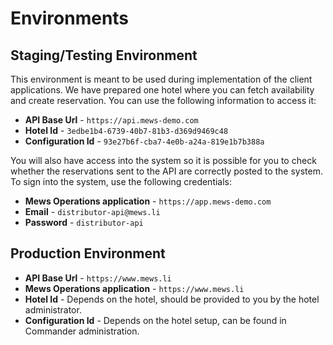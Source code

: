 # Environments

## Staging/Testing Environment <a id="staging-environment"></a>

This environment is meant to be used during implementation of the client applications. We have prepared one hotel where you can fetch availability and create reservation. You can use the following information to access it:

* **API Base Url** - `https://api.mews-demo.com`
* **Hotel Id** - `3edbe1b4-6739-40b7-81b3-d369d9469c48`
* **Configuration Id** - `93e27b6f-cba7-4e0b-a24a-819e1b7b388a`

You will also have access into the system so it is possible for you to check whether the reservations sent to the API are correctly posted to the system. To sign into the system, use the following credentials:

* **Mews Operations application** - `https://app.mews-demo.com`
* **Email** - `distributor-api@mews.li`
* **Password** - `distributor-api`

## Production Environment <a id="production-environment"></a>

* **API Base Url** - `https://www.mews.li`
* **Mews Operations application** - `https://www.mews.li`
* **Hotel Id** - Depends on the hotel, should be provided to you by the hotel administrator.
* **Configuration Id** - Depends on the hotel setup, can be found in Commander administration.

